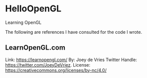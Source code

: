 # HelloOpenGL
Learning OpenGL

The following are references I have consulted for the code I wrote.

LearnOpenGL.com
-----------------
Link: https://learnopengl.com/
By: Joey de Vries
Twitter Handle: https://twitter.com/JoeyDeVriez.
License: https://creativecommons.org/licenses/by-nc/4.0/